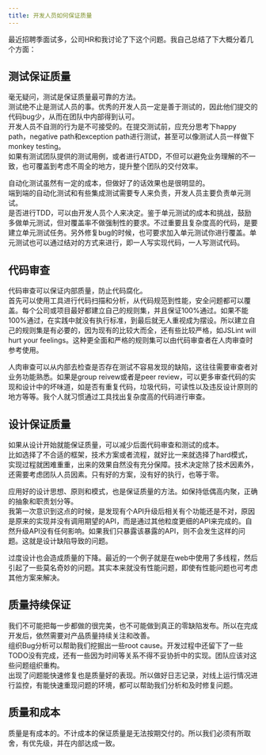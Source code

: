 ```yaml
---
title: 开发人员如何保证质量
---
```

最近招聘季面试多，公司HR和我讨论了下这个问题。我自己总结了下大概分着几个方面：

## 测试保证质量
毫无疑问，测试是保证质量最可靠的方法。  
测试绝不止是测试人员的事。优秀的开发人员一定是善于测试的，因此他们提交的代码bug少，从而在团队中内部得到认可。  
开发人员不自测的行为是不可接受的。在提交测试前，应充分思考下happy path，negative path和exception path进行测试，甚至可以像测试人员一样做下monkey testing。  
如果有测试团队提供的测试用例，或者进行ATDD，不但可以避免业务理解的不一致，也可覆盖到考虑不周全的地方，提升整个团队的交付效率。  

自动化测试虽然有一定的成本，但做好了的话效果也是很明显的。  
端到端的自动化测试和有些集成测试需要专人来负责，开发人员主要负责单元测试。  
是否进行TDD，可以由开发人员个人来决定。鉴于单元测试的成本和挑战，鼓励多做单元测试，但对覆盖率不做强制性的要求。不过重要且复杂度高的代码，是要建立单元测试任务。另外修复bug的时候，也可要求加入单元测试你进行覆盖。单元测试也可以通过结对的方式来进行，即一人写实现代码，一人写测试代码。

## 代码审查
代码审查可以保证内部质量，防止代码腐化。  
首先可以使用工具进行代码扫描和分析，从代码规范到性能，安全问题都可以覆盖。每个公司或项目最好都建立自己的规则集，并且保证100%通过。如果不能100%通过，在实践中就没有执行标准，到最后就无人重视成为摆设。所以建立自己的规则集是有必要的，因为现有的比较大而全，还有些比较严格，如JSLint will hurt your feelings。这种更全面和严格的规则集可以由代码审查者在人肉审查时参考使用。  

人肉审查可以从内部去检查是否存在测试不容易发现的缺陷，这往往需要审查者对业务功能熟悉。如果是group reivew或者是peer review，可以更多审查代码的实现和设计中的坏味道，如是否有重复代码，垃圾代码，可读性以及违反设计原则的地方等等。我个人就习惯通过工具找出复杂度高的代码进行审查。

## 设计保证质量
如果从设计开始就能保证质量，可以减少后面代码审查和测试的成本。  
比如选择了不合适的框架，技术方案或者流程，就好比一来就选择了hard模式，实现过程就困难重重，出来的效果自然没有充分保障。技术决定除了技术因素外，还需要考虑团队人员因素。只有好的方案，没有好的执行，也等于零。  

应用好的设计思想、原则和模式，也是保证质量的方法。如保持低偶高内聚，正确的抽象和职责划分等。  
我第一次意识到这点的时候，是发现有个API升级后相关有个功能还是不对，原因是原来的实现并没有调用期望的API，而是通过其他粒度更细的API来完成的。自然升级API没有任何影响。如果我们只暴露该暴露的API，则不会发生这样的问题。这就是设计缺陷导致的问题。  

过度设计也会造成质量的下降。最近的一个例子就是在web中使用了多线程，然后引起了一些莫名奇妙的问题。其实本来就没有性能问题，即使有性能问题也可考虑其他方案来解决。  

## 质量持续保证
我们不可能把每一步都做的很完美，也不可能做到真正的零缺陷发布。所以在完成开发后，依然需要对产品质量持续关注和改善。  
组织Bug分析可以帮助我们挖掘出一些root cause。开发过程中还留下了一些TODO没有完成，还有一些因为时间等关系不得不妥协折中的实现。团队应该对这些问题组织重构。  
出现了问题能快速修复也是质量好的表现。所以做好日志记录，对线上运行情况进行监控，有能快速重现问题的环境，都可以帮助我们分析和及时修复问题。

## 质量和成本
质量是有成本的。不计成本的保证质量是无法按期交付的。所以我们必须有所取舍，有优先级，并在内部达成一致。